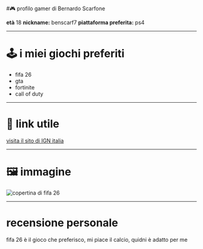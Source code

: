 #🎮 profilo gamer di Bernardo Scarfone

**età** 18
**nickname:** benscarf7
**piattaforma preferita:** ps4

---

# 🕹 i miei giochi preferiti

- fifa 26
- gta
- fortinite
- call of duty

---

# 🔗 link utile
[visita il sito di IGN italia](https://it.ign.com/)

---

# 🖼 immagine
![copertina di fifa 26](https://www.google.com/url?sa=i&url=https%3A%2F%2Fwww.showgame.it%2Fproduct%2Fea-sports-fc-26-fifa-26-ps4-day-one-26-09-2025%2F&psig=AOvVaw28fvQkzi_fzZZYufKz9pb7&ust=1761825019619000&source=images&cd=vfe&opi=89978449&ved=0CBIQjRxqFwoTCNirmuWryZADFQAAAAAdAAAAABAE)

---

# recensione personale
fifa 26 è il gioco che preferisco, mi piace il calcio, quidni è adatto per me
